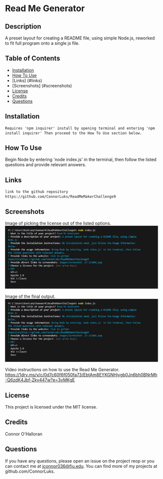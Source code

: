 
# Read Me Generator

## Description
A preset layout for creating a README file, using simple Node.js, reworked to fit full program onto a single js file.

## Table of Contents 
- [Installation](#installation)
- [How To Use](#howtouse)
- [Links] (#links)
- [Screenshots] (#screenshots)
- [License](#license)
- [Credits](#credits)
- [Questions](#questions)

## Installation
```
Requires 'npm inquirer' install by opening terminal and entering 'npm install inquirer' Then proceed to the How To Use section below.
```

## How To Use
Begin Node by entering 'node index.js' in the terminal, then follow the listed questions and provide relevant answers.

## Links
```
link to the github repository https://github.com/ConnorLuks/ReadMeMakerChallenge9
```

## Screenshots
Image of picking the license out of the listed options.
![alt text](images/1c9pickingthelicense.png)

Image of the final output.
![alt text](images/1c9pickingthelicense.png)

Video instructions on how to use the Read Me Generator.
https://1drv.ms/v/c/0d7c60f6f050fa73/EbtAm8EYKGNHiygb0Jn6bh0BNrMh-Q6zdK4Jbf-Zky447w?e=3vMKgE

## License
This project is licensed under the MIT license.

## Credits
Connor O'Halloran

## Questions
If you have any questions, please open an issue on the project reop or you can contact me at jconnor036@fiu.edu. You can find more of my projects at github.com/ConnorLuks.
    